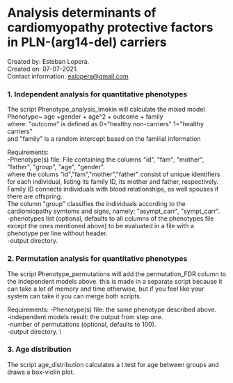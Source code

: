 # Analysis determinants of cardiomyopathy protective factors in PLN-(arg14-del) carriers

Created by: Esteban Lopera.\
Created on: 07-07-2021. \
Contact information: ealopera@gmail.com


### 1. Independent analysis for quantitative phenotypes
The script Phenotype_analysis_lmekin will calculate the mixed model \
 Phenotype~ age +gender + age^2 + outcome + family  \
where:
  "outcome" is defined as 0="healthy non-carriers" 1="healthy carriers" \
  and "family" is a random intercept based on the familial information

Requirements: \
-Phenotype(s) file: File containing the columns "id", "fam", "mother", "father", "group", "age", "gender". \
  where the colums "id","fam","mother","father" consist of unique identifiers for each individual, listing its family ID, its mother and father, respectively. Family ID connects individuals with blood relationships, as well spouses if there are offspring. \
  The column "group" classifies the individuals according to the cardiomiopathy symtoms and signs, namely: "asympt_carr", "sympt_carr". \
-phenotypes list (optional, defaults to all columns of the phenotypes file except the ones mentioned above) to be evaluated in a file with a phenotype per line without header. \
-output directory.

### 2. Permutation analysis for quantitative phenotypes
The script Phenotype_permutations will add the permutation_FDR column to the independent models above. this is made in a separate script because it can take a lot of memory and time otherwise, but if you feel like your system can take it you can merge both scripts.

Requirements:
-Phenotype(s) file: the same phenotype described above. \
-independent models result: the output from step one. \
-number of permutations (optional, defaults to 100). \
-output directory. \

### 3. Age distribution
The script age_distribution calculates a t.test for age between groups and draws a box-violin plot.

